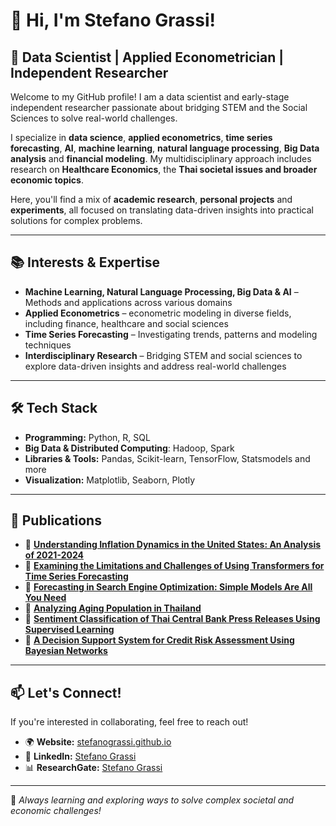 # 👋 Hi, I'm Stefano Grassi!  

## 🧠 Data Scientist | Applied Econometrician | Independent Researcher  

Welcome to my GitHub profile! I am a data scientist and early-stage independent researcher passionate about bridging STEM and the Social Sciences to solve real-world challenges.

I specialize in **data science**, **applied econometrics**, **time series forecasting**, **AI**, **machine learning**, **natural language processing**, **Big Data analysis** and **financial modeling**. My multidisciplinary approach includes research on **Healthcare Economics**, the **Thai societal issues and broader economic topics**.

Here, you'll find a mix of **academic research**, **personal projects** and **experiments**, all focused on translating data-driven insights into practical solutions for complex problems.

---

## 📚 Interests & Expertise 

- **Machine Learning, Natural Language Processing, Big Data & AI** – Methods and applications across various domains
- **Applied Econometrics** – econometric modeling in diverse fields, including finance, healthcare and social sciences
- **Time Series Forecasting** – Investigating trends, patterns and modeling techniques
- **Interdisciplinary Research** – Bridging STEM and social sciences to explore data-driven insights and address real-world challenges

---

## 🛠 Tech Stack 

- **Programming:** Python, R, SQL
- **Big Data & Distributed Computing**: Hadoop, Spark
- **Libraries & Tools:** Pandas, Scikit-learn, TensorFlow, Statsmodels and more  
- **Visualization:** Matplotlib, Seaborn, Plotly  

---

## 📄 Publications 

- 📜 **[Understanding Inflation Dynamics in the United States: An Analysis of 2021-2024](https://www.researchgate.net/publication/384766504_Understanding_Inflation_Dynamics_in_the_United_States_An_Analysis_of_2021-2024)**  
- 📜 **[Examining the Limitations and Challenges of Using Transformers for Time Series Forecasting](https://www.researchgate.net/publication/384762552_Examining_the_limitations_and_challenges_of_using_Transformers_for_time_series_forecasting)**  
- 📜 **[Forecasting in Search Engine Optimization: Simple Models Are All You Need](https://www.researchgate.net/publication/384801396_Forecasting_in_Search_Engine_Optimization_Simple_models_are_all_you_need)**  
- 📜 **[Analyzing Aging Population in Thailand](https://www.researchgate.net/publication/386051069_Analyzing_Aging_Population_in_Thailand)**
- 📜 **[Sentiment Classification of Thai Central Bank Press Releases Using Supervised Learning](https://www.researchgate.net/publication/390321864_Sentiment_Classification_of_Thai_Central_Bank_Press_Releases_Using_Supervised_Learning)**
-  📜 **[A Decision Support System for Credit Risk Assessment Using Bayesian Networks ](https://www.researchgate.net/publication/390577527_A_Decision_Support_System_for_Credit_Risk_Assessment_Using_Bayesian_Networks)** 

---

## 📫 Let's Connect!

If you're interested in collaborating, feel free to reach out!

- 🌍 **Website:** [stefanograssi.github.io](https://stevefatz95.github.io/stefanograssi/)  
- 💼 **LinkedIn:** [Stefano Grassi](https://www.linkedin.com/in/steven-grassi/)  
- 📊 **ResearchGate:** [Stefano Grassi](https://www.researchgate.net/profile/Stefano-Grassi)  

---

🌱 *Always learning and exploring ways to solve complex societal and economic challenges!*  


<!---
stevefatz95/stevefatz95 is a ✨ special ✨ repository because its `README.md` (this file) appears on your GitHub profile.
You can click the Preview link to take a look at your changes.
--->
